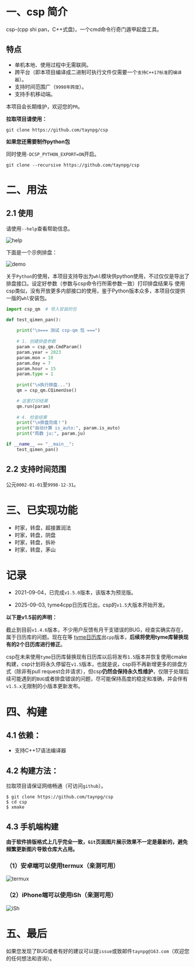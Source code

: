 # 一、csp 简介

csp-(cpp shi pan，C++式盘)，一个cmd命令行奇门遁甲起盘工具。

## 特点

- 单机本地、使用过程中无需联网。
- 跨平台（即本项目编译成二进制可执行文件仅需要一个`支持C++17标准`的`编译器`）。
- 支持时间范围广（`9998年跨度`）。
- 支持手机移动端。

本项目会长期维护，欢迎您的`PR`。

**拉取项目请使用：**

```shell
git clone https://github.com/taynpg/csp
```
**如果您还需要制作python包**

同时使用`-DCSP_PYTHON_EXPORT=ON`开启。

```shell
git clone --recursive https://github.com/taynpg/csp
```

# 二、用法

## 2.1 使用

请使用`--help`查看帮助信息。

![help](https://github.com/taynpg/csp/raw/main/images/help.png)

下面是一个示例排盘：

![demo](https://github.com/taynpg/csp/raw/main/images/demo.png)

关于`Python`的使用，本项目支持导出为`whl`模块供python使用，不过仅仅是导出了排盘接口。设定好参数（参数与csp命令行所需参数一致）打印排盘结果与
使用csp类似，没有开放更多内部接口的使用，鉴于Python版本众多，本项目仅提供一版的`whl`安装包。

```python
import csp_qm  # 导入安装的包

def test_qimen_pan():
    
    print("\n=== 测试 csp-qm 包 ===")
    
    # 1. 创建排盘参数
    param = csp_qm.CmdParam()
    param.year = 2023
    param.mon = 10
    param.day = 7
    param.hour = 15
    param.type = 1
    
    print("\n执行排盘...")
    qm = csp_qm.CQimenUse()

    # 这里打印结果
    qm.run(param)
    
    # 4. 检查结果
    print("\n排盘完成！")
    print("自动计算 is_auto:", param.is_auto)
    print("局数 ju:", param.ju)

if __name__ == "__main__":
    test_qimen_pan()
```

## 2.2 支持时间范围

公元`0002-01-01`至`9998-12-31`。

# 三、已实现功能

- 时家，转盘，超接置润法
- 时家，转盘，阴盘
- 时家，转盘，拆补
- 时家，转盘，茅山

# 记录

- 2021-09-04，已完成`v1.5.0`版本，该版本为预览版。

- 2025-09-03, tyme4cpp日历库已出，csp的`v1.5`大版本开始开发。

**以下是v1.5前的声明：**

截止到目前`v1.4.6`版本，不少用户反馈有月干支错误的BUG，经查实确实存在，属于日历库的问题。现在在等 [tyme日历库](https://6tail.cn/tyme.html)出`cpp`版本，**后续将使用tyme库替换现有的2个日历库进行修正**。

csp在未来使用`tyme`日历库替换现有日历库以后将发布`1.5`版本并恢复使用cmake构建，csp计划将永久停留在`v1.5`版本，也就是说，csp将不再新增更多的排盘方式（除非有pull request合并请求），但csp**仍然会保持永久性维护**，仅限于处理后续可能遇到的`BUG`或者排盘错误的问题，尽可能保持高度的稳定和准确，并会伴有`v1.5.x`无限制的小版本更新发布。

# 四、构建

## 4.1 依赖：

- 支持C++17语法编译器

## 4.2 构建方法：

拉取项目请保证网络畅通（可访问`github`）。

```shell
$ git clone https://github.com/taynpg/csp
$ cd csp
$ xmake
```

## 4.3 手机端构建

**由于软件排版格式上几乎完全一致，`Git`页面图片展示效果不一定是最新的，避免频繁更新图片导致仓库大占用。**

### （1）安卓端可以使用termux（亲测可用）

![termux](https://github.com/taynpg/csp/raw/main/images/csp_qm_sjzpcjzr_android.jpg)

### （2）iPhone端可以使用iSh（亲测可用）

![iSh](https://github.com/taynpg/csp/raw/main/images/ish.png)

# 五、最后

如果您发现了BUG或者有好的建议可以提`issue`或致邮件`taynpg@163.com`（欢迎您的任何想法和咨询）。
